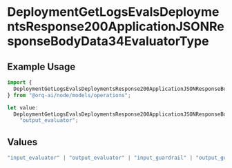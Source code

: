 # DeploymentGetLogsEvalsDeploymentsResponse200ApplicationJSONResponseBodyData34EvaluatorType

## Example Usage

```typescript
import {
  DeploymentGetLogsEvalsDeploymentsResponse200ApplicationJSONResponseBodyData34EvaluatorType,
} from "@orq-ai/node/models/operations";

let value:
  DeploymentGetLogsEvalsDeploymentsResponse200ApplicationJSONResponseBodyData34EvaluatorType =
    "output_evaluator";
```

## Values

```typescript
"input_evaluator" | "output_evaluator" | "input_guardrail" | "output_guardrail"
```